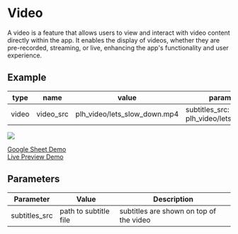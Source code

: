 # Video

A video is a feature that allows users to view and interact with video content directly within the app. It enables the display of videos, whether they are pre-recorded, streaming, or live, enhancing the app's functionality and user experience.

## Example

| type     | name       |value                                  |parameter_list  |
|--------- | -----------|----------                             |----------------|
|video     |video_src	  |plh_video/lets_slow_down.mp4           |subtitles_src: plh_video/lets_slow_down.vtt |

![](images/video.png)

[Google Sheet Demo](https://docs.google.com/spreadsheets/d/1OjY24TnAWRxiiPT9vED59DLwz2Zb9RmUHw-Lym1pCXo/edit#gid=569531329)   
[Live Preview Demo](https://idems-debug.web.app/template/comp_video)

## Parameters

| Parameter             | Value                        | Description |
| ---------             | -----------                  | --------- |
|subtitles_src          |path to subtitle file         | subtitles are shown on top of the video|
